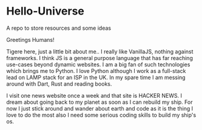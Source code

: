 # Hello-Universe
A repo to store resources and some ideas

Greetings Humans!

Tigere here, just a little bit about me.. I really like VanillaJS, nothing against frameworks. I think JS is a general purpose language that has far reaching use-cases beyond dynamic websites. I am a big fan of such technologies which brings me to Python. I love Python although I work as a full-stack lead on LAMP stack for an ISP in the UK. In my spare time I am messing around with Dart, Rust and reading books. 

I visit one news website once a week and that site is HACKER NEWS. I dream about going back to my planet as soon as I can rebuild my ship.
For now I just stick around and wander about earth and code as it is the thing I love to do the most also I need some serious coding skills to build my ship's os.

